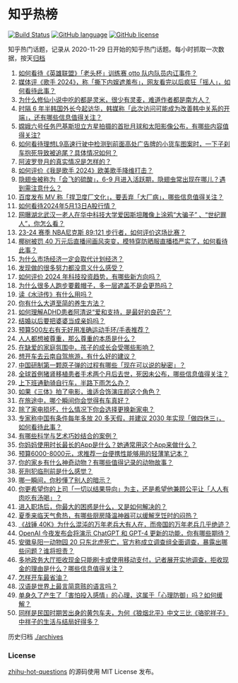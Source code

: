 # 知乎热榜
[![Build Status](https://github.com/ToWeLong/zhihu-hot-questions/workflows/CI/badge.svg)](https://github.com/ToWeLong/zhihu-hot-questions/actions)
[![GitHub language](https://img.shields.io/badge/language-golang-orange.svg)](https://golang.org/)
[![GitHub license](https://img.shields.io/github/license/ToWeLong/zhihu-hot-questions)](https://github.com/ToWeLong/zhihu-hot-questions/blob/main/LICENSE)

知乎热门话题，记录从 2020-11-29 日开始的知乎热门话题。每小时抓取一次数据，按天[归档](./archives)

<!-- BEGIN -->

1. [如何看待《英雄联盟》「老头杯」训练赛 otto 队内队员内讧事件？](https://www.zhihu.com/question/655808809)
1. [媒体评《歌手 2024》，称「撕下内娱遮羞布」，网友看完以后疯狂「摇人」，如何看待此事？](https://www.zhihu.com/question/655776960)
1. [为什么修仙小说中吃的都是灵米，很少有灵麦，难道作者都是南方人？](https://www.zhihu.com/question/655499327)
1. [时隔 6 年半韩国外长今起访华，韩媒称「此次访问可能成为改善韩中关系的开端」，还有哪些信息值得关注？](https://www.zhihu.com/question/655869732)
1. [嫦娥六号任务巴基斯坦立方星拍摄的首批月球和太阳影像公布，有哪些内容值得关注?](https://www.zhihu.com/question/655608612)
1. [如何看待理想L9高速行驶中检测到前面高处广告牌的小货车图案时，一下子刹车抱死导致被追尾？具体情况如何？](https://www.zhihu.com/question/655443484)
1. [阿波罗登月的真实情况是怎样的？](https://www.zhihu.com/question/31218135)
1. [如何评价《我是歌手 2024》欧美歌手降维打击？](https://www.zhihu.com/question/655720310)
1. [隐翅虫被称为「会飞的硫酸」，6-9 月进入活跃期，隐翅虫常出现在哪儿？遇到需注意什么？](https://www.zhihu.com/question/655778260)
1. [百度发布 MV 称「捍卫度厂文化」，要丢弃「大厂病」，哪些信息值得关注？](https://www.zhihu.com/question/655772582)
1. [如何看待2024年5月13日A股行情？](https://www.zhihu.com/question/655539993)
1. [网曝湖北武汉一老人在华中科技大学爱因斯坦雕像上涂鸦“大骗子” 、“世纪罪人”，你怎么看？](https://www.zhihu.com/question/655839013)
1. [23-24 赛季 NBA尼克斯 89:121 步行者，如何评价这场比赛？](https://www.zhihu.com/question/655814327)
1. [椰树被罚 40 万元后直播间画风突变，模特穿防晒服直播捂严实了，如何看待此事？](https://www.zhihu.com/question/655841501)
1. [为什么市场经济一定会取代计划经济？](https://www.zhihu.com/question/655721172)
1. [发现做的很多努力都没意义什么感受？](https://www.zhihu.com/question/655254635)
1. [如何评价 2024 年科技投资趋势，有哪些新方向吗？](https://www.zhihu.com/question/655559279)
1. [为什么很多人跑步要戴帽子，多一层遮盖不是会更热吗？](https://www.zhihu.com/question/653134561)
1. [读《水浒传》有什么用吗？](https://www.zhihu.com/question/655810487)
1. [你有什么大道至简的养生方法？](https://www.zhihu.com/question/646397574)
1. [如何理解ADHD患者阿清说“爱和支持，是最好的良药”？](https://www.zhihu.com/question/653147990)
1. [结婚以后要把婆婆当成亲妈吗？](https://www.zhihu.com/question/654902891)
1. [预算500左右有无好用准确运动手环/手表推荐？](https://www.zhihu.com/question/653158934)
1. [人人都想被尊重，那么尊重的本质是什么？](https://www.zhihu.com/question/654987050)
1. [在缺爱的家庭氛围中，孩子的成长会受哪些影响？](https://www.zhihu.com/question/655611234)
1. [想开车去云南自驾旅游，有什么好的建议？](https://www.zhihu.com/question/654746762)
1. [中国研制第一颗原子弹的过程有哪些「现在可以说的秘密」？](https://www.zhihu.com/question/653153065)
1. [全球首例猪肾移植患者手术两个月后去世，死因未公布，哪些信息值得关注？](https://www.zhihu.com/question/655803190)
1. [上下班通勤骑自行车，半路下雨怎么办？](https://www.zhihu.com/question/655449072)
1. [如果《三体》拍了电影，谁适合饰演庄颜这个角色？](https://www.zhihu.com/question/314658553)
1. [在旅途中，哪个瞬间你会觉得有车真好？](https://www.zhihu.com/question/654888777)
1. [除了家电损坏，什么情况下你会选择更换新家电？](https://www.zhihu.com/question/653253981)
1. [专家称中国有条件每年多放 20 多天假，并建议 2030 年实现「做四休三」，如何看待此事？](https://www.zhihu.com/question/655658715)
1. [有哪些科学与艺术巧妙结合的案例？](https://www.zhihu.com/question/653154423)
1. [你妈妈使用时长最长的App是什么？她通常用这个App来做什么？](https://www.zhihu.com/question/652493947)
1. [预算6000-8000元，求推荐一台便携性能够用的轻薄笔记本？](https://www.zhihu.com/question/655323240)
1. [你的家乡有什么神奇动物？有哪些值得记录的动物故事？](https://www.zhihu.com/question/653151442)
1. [死刑犯临刑前是什么感觉？](https://www.zhihu.com/question/24321019)
1. [哪一瞬间，你秒懂了别人的暗示？](https://www.zhihu.com/question/631146879)
1. [你更希望你的上司「一切以结果导向」为主，还是希望他兼顾公平让「人人有肉吃有汤喝」？](https://www.zhihu.com/question/655330335)
1. [进入职场后，你最大的困惑是什么，又是如何解决的？](https://www.zhihu.com/question/654515079)
1. [夏季来临天气愈热，有哪些厨房降温神器可以缓解烹饪时的闷热？](https://www.zhihu.com/question/654043536)
1. [《战锤 40K》为什么混沌的万年老兵大有人在，而帝国的万年老兵几乎绝迹？](https://www.zhihu.com/question/615721323)
1. [OpenAI 今夜发布会将演示 ChatGPT 和 GPT-4 更新的功能，你有哪些期待？](https://www.zhihu.com/question/655886204)
1. [安徽阜阳一动物园 20 只东北虎死亡，官方称成立调查组全面调查，暴露出哪些问题？谁将担责？](https://www.zhihu.com/question/655846164)
1. [多地政务大厅拒收现金只能刷卡或使用移动支付，记者展开实地调查，拒收现金的理由是什么？哪些信息值得关注？](https://www.zhihu.com/question/655877042)
1. [怎样开车最省油？](https://www.zhihu.com/question/655823067)
1. [汉语是世界上最言简意赅的语言吗？](https://www.zhihu.com/question/652795747)
1. [单身久了产生了「害怕投入感情」的心理，这属于「心理防御」吗？如何缓解？](https://www.zhihu.com/question/655377108)
1. [同样是民国时期苦出身的黄包车夫，为何《狼烟北平》中文三比《骆驼祥子》中祥子的生活与结局好得多？](https://www.zhihu.com/question/654514916)

<!-- END -->

历史归档 [./archives](./archives)


### License
[zhihu-hot-questions](https://github.com/towelong/zhihu-hot-questions) 的源码使用 MIT License 发布。